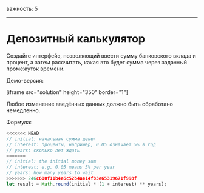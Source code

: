 важность: 5

---

# Депозитный калькулятор

Создайте интерфейс, позволяющий ввести сумму банковского вклада и процент, а затем рассчитать, какая это будет сумма через заданный промежуток времени.

Демо-версия:

[iframe src="solution" height="350" border="1"]

Любое изменение введённых данных должно быть обработано немедленно.

Формула:
```js
<<<<<<< HEAD
// initial: начальная сумма денег
// interest: проценты, например, 0.05 означает 5% в год
// years: сколько лет ждать
=======
// initial: the initial money sum
// interest: e.g. 0.05 means 5% per year
// years: how many years to wait
>>>>>>> 246c600f11b4e6c52b4ae14f83e65319671f998f
let result = Math.round(initial * (1 + interest) ** years);
```
